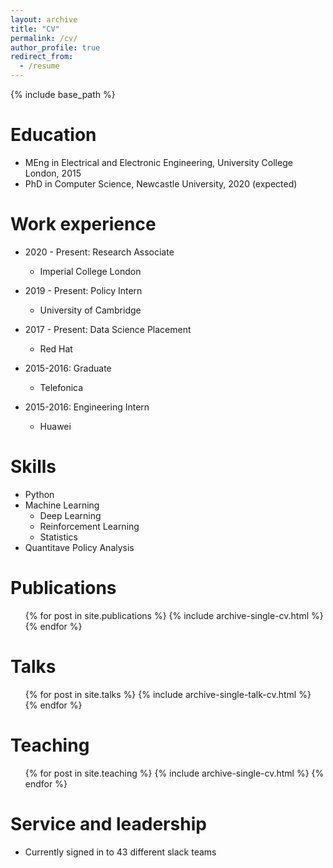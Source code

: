 ```yaml
---
layout: archive
title: "CV"
permalink: /cv/
author_profile: true
redirect_from:
  - /resume
---
```


{% include base_path %}

Education
======
* MEng in Electrical and Electronic Engineering, University College London, 2015
* PhD in Computer Science, Newcastle University, 2020 (expected)

Work experience
======
* 2020 - Present: Research Associate
  * Imperial College London
  
* 2019 - Present: Policy Intern
  * University of Cambridge
  
* 2017 - Present: Data Science Placement
  * Red Hat

* 2015-2016: Graduate
  * Telefonica

* 2015-2016: Engineering Intern
  * Huawei
  
Skills
======
* Python
* Machine Learning
  * Deep Learning
  * Reinforcement Learning
  * Statistics
* Quantitave Policy Analysis

Publications
======
  <ul>{% for post in site.publications %}
    {% include archive-single-cv.html %}
  {% endfor %}</ul>
  
Talks
======
  <ul>{% for post in site.talks %}
    {% include archive-single-talk-cv.html %}
  {% endfor %}</ul>
  
Teaching
======
  <ul>{% for post in site.teaching %}
    {% include archive-single-cv.html %}
  {% endfor %}</ul>
  
Service and leadership
======
* Currently signed in to 43 different slack teams
